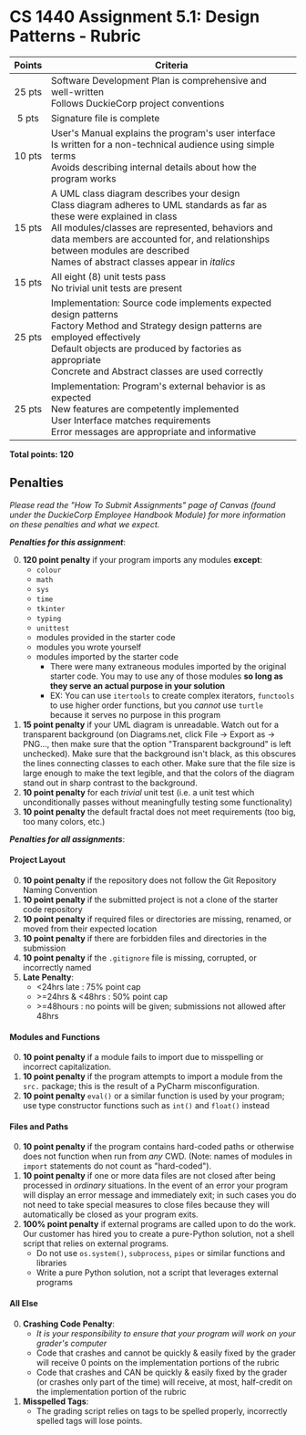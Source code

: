 # CS 1440 Assignment 5.1: Design Patterns - Rubric

| Points | Criteria
|:------:|--------------------------------------------------------------------------------
| 25 pts | Software Development Plan is comprehensive and well-written<br/>Follows DuckieCorp project conventions
| 5 pts  | Signature file is complete
| 10 pts | User's Manual explains the program's user interface<br/>Is written for a non-technical audience using simple terms<br/>Avoids describing internal details about how the program works
| 15 pts | A UML class diagram describes your design<br/>Class diagram adheres to UML standards as far as these were explained in class<br/>All modules/classes are represented, behaviors and data members are accounted for, and relationships between modules are described<br/>Names of abstract classes appear in *italics*
| 15 pts | All eight (8) unit tests pass<br/>No trivial unit tests are present
| 25 pts | Implementation: Source code implements expected design patterns<br/>Factory Method and Strategy design patterns are employed effectively<br/>Default objects are produced by factories as appropriate<br/>Concrete and Abstract classes are used correctly
| 25 pts | Implementation: Program's external behavior is as expected<br/>New features are competently implemented<br/>User Interface matches requirements<br/>Error messages are appropriate and informative

**Total points: 120**


## Penalties
*Please read the "How To Submit Assignments" page of Canvas (found under the DuckieCorp Employee Handbook Module) for more information on these penalties and what we expect.*

***Penalties for this assignment***:

0.  **120 point penalty** if your program imports any modules **except**:
    *   `colour`
    *   `math`
    *   `sys`
    *   `time`
    *   `tkinter`
    *   `typing`
    *   `unittest`
    *   modules provided in the starter code
    *   modules you wrote yourself
    *   modules imported by the starter code
        *   There were many extraneous modules imported by the original starter code. You may to use any of those modules **so long as they serve an actual purpose in your solution**
        *   EX: You can use `itertools` to create complex iterators, `functools` to use higher order functions, but you *cannot* use `turtle` because it serves no purpose in this program
1.  **15 point penalty**  if your UML diagram is unreadable.  Watch out for a transparent background (on Diagrams.net, click File -> Export as -> PNG..., then make sure that the option "Transparent background" is left unchecked).  Make sure that the background isn't black, as this obscures the lines connecting classes to each other.  Make sure that the file size is large enough to make the text legible, and that the colors of the diagram stand out in sharp contrast to the background.
2.  **10 point penalty** for each  _trivial_ unit test (i.e. a unit test which unconditionally passes without meaningfully testing some functionality)
3.  **10 point penalty** the default fractal does not meet requirements (too big, too many colors, etc.)


***Penalties for all assignments***:

#### Project Layout
0. **10 point penalty** if the repository does not follow the Git Repository Naming Convention
1. **10 point penalty** if the submitted project is not a clone of the starter code repository
2. **10 point penalty** if required files or directories are missing, renamed, or moved from their expected location
3. **10 point penalty** if there are forbidden files and directories in the submission
4. **10 point penalty** if the `.gitignore` file is missing, corrupted, or incorrectly named
5. **Late Penalty**:
    *   \<24hrs late : 75% point cap
    *   \>=24hrs & <48hrs : 50% point cap
    *   \>=48hours : no points will be given; submissions not allowed after 48hrs


#### Modules and Functions
0. **10 point penalty** if a module fails to import due to misspelling or incorrect capitalization.
1. **10 point penalty** if the program attempts to import a module from the `src.` package; this is the result of a PyCharm misconfiguration.
2. **10 point penalty** `eval()` or a similar function is used by your program; use type constructor functions such as `int()` and `float()` instead


#### Files and Paths
0. **10 point penalty** if the program contains hard-coded paths or otherwise does not function when run from *any* CWD.  (Note: names of modules in `import` statements do not count as "hard-coded").
1. **10 point penalty** if one or more data files are not closed after being processed in *ordinary* situations.  In the event of an error your program will display an error message and immediately exit; in such cases you do not need to take special measures to close files because they will automatically be closed as your program exits.
2. **100% point penalty** if external programs are called upon to do the work.  Our customer has hired you to create a pure-Python solution, not a shell script that relies on external programs.
    - Do not use `os.system()`, `subprocess`, `pipes` or similar functions and libraries
    - Write a pure Python solution, not a script that leverages external programs


#### All Else
0. **Crashing Code Penalty**:
    * *It is your responsibility to ensure that your program will work on your grader's computer*
    *   Code that crashes and cannot be quickly & easily fixed by the grader will receive 0 points on the implementation portions of the rubric
    *   Code that crashes and CAN be quickly & easily fixed by the grader (or crashes only part of the time) will receive, at most, half-credit on the implementation portion of the rubric
1. **Misspelled Tags**:
    * The grading script relies on tags to be spelled properly, incorrectly spelled tags will lose points.
